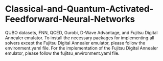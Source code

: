 # Classical-and-Quantum-Activated-Feedforward-Neural-Networks
QUBO datasets, FNN, QCED, Gurobi, D-Wave Advantage, and Fujitsu Digital Annealer emulator. 
To install the necessary packages for implementing all solvers except the Fujitsu Digital Annealer emulator, please follow the environment.yaml file.
For the implementation of the Fujitsu Digital Annealer emulator, please follow the fujitsu_environment.yaml file.
